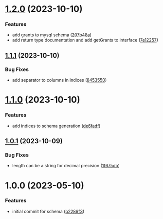 # [1.2.0](https://github.com/byteshard/schema/compare/v1.1.1...v1.2.0) (2023-10-10)


### Features

* add grants to mysql schema ([207b48a](https://github.com/byteshard/schema/commit/207b48ae42933103a77ea4c14f5f40675e397fb5))
* add return type documentation and add getGrants to interface ([7e12257](https://github.com/byteshard/schema/commit/7e1225774a376a7ba156b2c4e49b51ee91e26c8c))

## [1.1.1](https://github.com/byteshard/schema/compare/v1.1.0...v1.1.1) (2023-10-10)


### Bug Fixes

* add separator to columns in indices ([8453550](https://github.com/byteshard/schema/commit/84535500b3520a0d301f8bb26af3a28937d395c0))

# [1.1.0](https://github.com/byteshard/schema/compare/v1.0.1...v1.1.0) (2023-10-10)


### Features

* add indices to schema generation ([de6fadf](https://github.com/byteshard/schema/commit/de6fadfd1b6e2170e0185d89aa951dced4360caa))

## [1.0.1](https://github.com/byteshard/schema/compare/v1.0.0...v1.0.1) (2023-10-09)


### Bug Fixes

* length can be a string for decimal precision ([1f675db](https://github.com/byteshard/schema/commit/1f675dbe148b061eb282908ec8eb8884a3cb0bc9))

# 1.0.0 (2023-05-10)


### Features

* initial commit for schema ([b2289f3](https://github.com/byteshard/schema/commit/b2289f3949956865e8580a4b7b19d56c440882c0))
